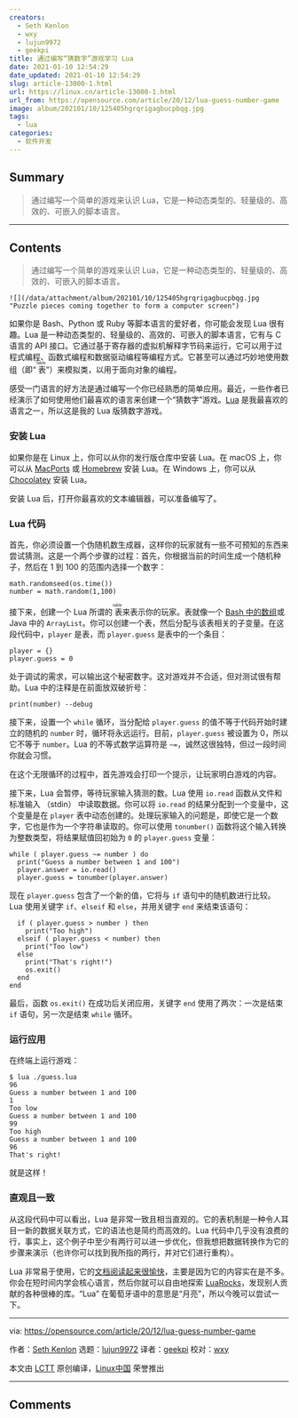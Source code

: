 ```yaml
---
creators:
  - Seth Kenlon
  - wxy
  - lujun9972
  - geekpi
title: 通过编写“猜数字”游戏学习 Lua
date: 2021-01-10 12:54:29
date_updated: 2021-01-10 12:54:29
slug: article-13000-1.html
url: https://linux.cn/article-13000-1.html
url_from: https://opensource.com/article/20/12/lua-guess-number-game
image: album/202101/10/125405hgrqrigagbucpbqg.jpg
tags:
  - lua
categories:
  - 软件开发
---
```


## Summary

> 通过编写一个简单的游戏来认识 Lua，它是一种动态类型的、轻量级的、高效的、可嵌入的脚本语言。

***

<!-- more -->

## Contents

> 
> 通过编写一个简单的游戏来认识 Lua，它是一种动态类型的、轻量级的、高效的、可嵌入的脚本语言。
> 
> 
> 

`![](/data/attachment/album/202101/10/125405hgrqrigagbucpbqg.jpg "Puzzle pieces coming together to form a computer screen")`

如果你是 Bash、Python 或 Ruby 等脚本语言的爱好者，你可能会发现 Lua 很有趣。Lua 是一种动态类型的、轻量级的、高效的、可嵌入的脚本语言，它有与 C 语言的 API 接口。它通过基于寄存器的虚拟机解释字节码来运行，它可以用于过程式编程、函数式编程和数据驱动编程等编程方式。它甚至可以通过巧妙地使用数组（即“<ruby> 表 <rt>  table </rt></ruby>”）来模拟类，以用于面向对象的编程。

感受一门语言的好方法是通过编写一个你已经熟悉的简单应用。最近，一些作者已经演示了如何使用他们最喜欢的语言来创建一个“猜数字”游戏。[Lua](https://www.lua.org/) 是我最喜欢的语言之一，所以这是我的 Lua 版猜数字游戏。

### 安装 Lua

如果你是在 Linux 上，你可以从你的发行版仓库中安装 Lua。在 macOS 上，你可以从 [MacPorts](https://opensource.com/article/20/11/macports) 或 [Homebrew](https://opensource.com/article/20/6/homebrew-mac) 安装 Lua。在 Windows 上，你可以从 [Chocolatey](https://opensource.com/article/20/3/chocolatey) 安装 Lua。

安装 Lua 后，打开你最喜欢的文本编辑器，可以准备编写了。

### Lua 代码

首先，你必须设置一个伪随机数生成器，这样你的玩家就有一些不可预知的东西来尝试猜测。这是一个两个步骤的过程：首先，你根据当前的时间生成一个随机种子，然后在 1 到 100 的范围内选择一个数字：

```shell
math.randomseed(os.time())
number = math.random(1,100)
```

接下来，创建一个 Lua 所谓的<ruby> 表 <rt>  table </rt></ruby>来表示你的玩家。表就像一个 [Bash 中的数组](https://opensource.com/article/20/6/associative-arrays-bash)或 Java 中的 `ArrayList`。你可以创建一个表，然后分配与该表相关的子变量。在这段代码中，`player` 是表，而 `player.guess` 是表中的一个条目：

```shell
player = {}
player.guess = 0
```

处于调试的需求，可以输出这个秘密数字。这对游戏并不合适，但对测试很有帮助。Lua 中的注释是在前面放双破折号：

```shell
print(number) --debug
```

接下来，设置一个 `while` 循环，当分配给 `player.guess` 的值不等于代码开始时建立的随机的 `number` 时，循环将永远运行。目前，`player.guess` 被设置为 0，所以它不等于 `number`。Lua 的不等式数学运算符是 `~=`，诚然这很独特，但过一段时间你就会习惯。

在这个无限循环的过程中，首先游戏会打印一个提示，让玩家明白游戏的内容。

接下来，Lua 会暂停，等待玩家输入猜测的数。Lua 使用 `io.read` 函数从文件和标准输入 （stdin） 中读取数据。你可以将 `io.read` 的结果分配到一个变量中，这个变量是在 `player` 表中动态创建的。处理玩家输入的问题是，即使它是一个数字，它也是作为一个字符串读取的。你可以使用 `tonumber()` 函数将这个输入转换为整数类型，将结果赋值回初始为 `0` 的 `player.guess` 变量：

```shell
while ( player.guess ~= number ) do
  print("Guess a number between 1 and 100")
  player.answer = io.read()
  player.guess = tonumber(player.answer)
```

现在 `player.guess` 包含了一个新的值，它将与 `if` 语句中的随机数进行比较。Lua 使用关键字 `if`、`elseif` 和 `else`，并用关键字 `end` 来结束该语句：

```shell
  if ( player.guess > number ) then
    print("Too high")
  elseif ( player.guess < number) then
    print("Too low")
  else
    print("That's right!")
    os.exit()
  end
end
```

最后，函数 `os.exit()` 在成功后关闭应用，关键字 `end` 使用了两次：一次是结束 `if` 语句，另一次是结束 `while` 循环。

### 运行应用

在终端上运行游戏：

```shell
$ lua ./guess.lua
96
Guess a number between 1 and 100
1
Too low
Guess a number between 1 and 100
99
Too high
Guess a number between 1 and 100
96
That's right!
```

就是这样！

### 直观且一致

从这段代码中可以看出，Lua 是非常一致且相当直观的。它的表机制是一种令人耳目一新的数据关联方式，它的语法也是简约而高效的。Lua 代码中几乎没有浪费的行，事实上，这个例子中至少有两行可以进一步优化，但我想把数据转换作为它的步骤来演示（也许你可以找到我所指的两行，并对它们进行重构）。

Lua 非常易于使用，它的[文档阅读起来很愉快](https://www.lua.org/docs.html)，主要是因为它的内容实在是不多。你会在短时间内学会核心语言，然后你就可以自由地探索 [LuaRocks](https://opensource.com/article/19/11/getting-started-luarocks)，发现别人贡献的各种很棒的库。“Lua” 在葡萄牙语中的意思是“月亮”，所以今晚可以尝试一下。

---

via: <https://opensource.com/article/20/12/lua-guess-number-game>

作者：[Seth Kenlon](https://opensource.com/users/seth) 选题：[lujun9972](https://github.com/lujun9972) 译者：[geekpi](https://github.com/geekpi) 校对：[wxy](https://github.com/wxy)

本文由 [LCTT](https://github.com/LCTT/TranslateProject) 原创编译，[Linux中国](https://linux.cn/) 荣誉推出

***

## Comments

